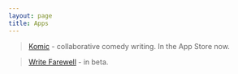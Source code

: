 ```yaml
---
layout: page
title: Apps
---
```

> [Komic](http://komicapp.com) - collaborative comedy writing. In the App Store now. 

> [Write Farewell](http://writefarewell.com) - in beta.